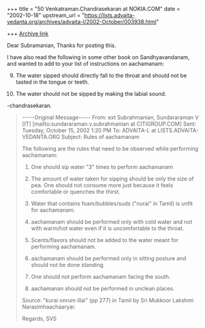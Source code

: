 +++
title = "50 Venkatraman.Chandrasekaran at NOKIA.COM"
date = "2002-10-18"
upstream_url = "https://lists.advaita-vedanta.org/archives/advaita-l/2002-October/003938.html"

+++
[Archive link](https://lists.advaita-vedanta.org/archives/advaita-l/2002-October/003938.html)

Dear Subramanian,
Thanks for posting this.

I have also read the following in some other book on Sandhyavandanam, and wanted 
to add to your list of instructions on aachamanam:

9. The water sipped should directly fall to the throat and should not
   be tasted in the tongue or teeth.

10. The water should not be sipped by making the labial sound.


  -chandrasekaran.

> -----Original Message-----
> From: ext Subrahmanian, Sundararaman V [IT]
> [mailto:sundararaman.v.subrahmanian at CITIGROUP.COM]
> Sent: Tuesday, October 15, 2002 1:20 PM
> To: ADVAITA-L at LISTS.ADVAITA-VEDANTA.ORG
> Subject: Rules of aachamanam
> 
> 
> The following are the rules that need to be observed while performing
> aachamanam:
> 
> 1.  One should sip water "3" times to perform aachamanam
> 
> 2.  The amount of water taken for sipping should be only the 
> size of pea.
> One should not consume more just because it feels comfortable 
> or quenches
> the thirst.
> 
> 3.  Water that contains foam/bubbles/suds ("nurai" in Tamil) 
> is unfit for
> aachamanam.
> 
> 4.  aachamanam should be performed only with cold water and not with
> warm/hot water even if it is uncomfortable to the throat.
> 
> 5.  Scents/flavors should not be added to the water meant for 
> performing
> aachamanam.
> 
> 6.  aachamanam should be performed only in sitting posture 
> and should not be
> done standing.
> 
> 7.  One should not perform aachamanam facing the south.
> 
> 8.  aachamanan should not be performed in unclean places.
> 
> Source:  "kurai onrum illai" (pp 277) in Tamil by Sri Mukkoor Lakshmi
> Narasimhaachaaryar.
> 
> Regards,
> SVS
> 


